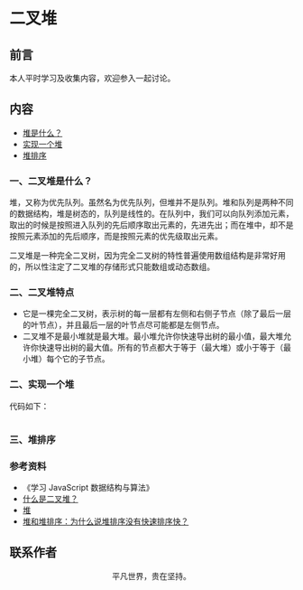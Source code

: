 # 二叉堆

## 前言

本人平时学习及收集内容，欢迎参入一起讨论。

## 内容

- [堆是什么？](#一、堆是什么？)
- [实现一个堆](#二、实现一个堆)
- [堆排序](#三、堆排序)

### 一、二叉堆是什么？

堆，又称为优先队列。虽然名为优先队列，但堆并不是队列。堆和队列是两种不同的数据结构，堆是树态的，队列是线性的。在队列中，我们可以向队列添加元素，取出的时候是按照进入队列的先后顺序取出元素的，先进先出；而在堆中，却不是按照元素添加的先后顺序，而是按照元素的优先级取出元素。

二叉堆是一种完全二叉树，因为完全二叉树的特性普遍使用数组结构是非常好用的，所以性注定了二叉堆的存储形式只能数组或动态数组。

### 二、二叉堆特点

- 它是一棵完全二叉树，表示树的每一层都有左侧和右侧子节点（除了最后一层的叶节点），并且最后一层的叶节点尽可能都是左侧节点。
- 二叉堆不是最小堆就是最大堆。最小堆允许你快速导出树的最小值，最大堆允许你快速导出树的最大值。所有的节点都大于等于（最大堆）或小于等于（最小堆）每个它的子节点。

### 二、实现一个堆

代码如下：

```

```

### 三、堆排序

### 参考资料

- 《学习 JavaScript 数据结构与算法》
- [什么是二叉堆？](https://mp.weixin.qq.com/s/En9p_zPRWpEFVZvbwdaJAA)
- [堆](http://www.conardli.top/docs/dataStructure/%E5%A0%86/%E5%A0%86.html)
- [堆和堆排序：为什么说堆排序没有快速排序快？](https://time.geekbang.org/column/article/69913)

## 联系作者

<div align="center">
    <p>
        平凡世界，贵在坚持。
    </p>
    <img :src="$withBase('/about/contact.png')" />
</div>
